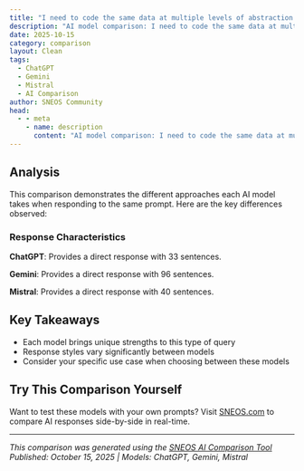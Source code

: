 ```yaml
---
title: "I need to code the same data at multiple levels of abstraction. Help me: 1) Start with descriptive codes close to data"
description: "AI model comparison: I need to code the same data at multiple levels of abstraction. Help me: 1) Start with descriptive c..."
date: 2025-10-15
category: comparison
layout: Clean
tags:
  - ChatGPT
  - Gemini
  - Mistral
  - AI Comparison
author: SNEOS Community
head:
  - - meta
    - name: description
      content: "AI model comparison: I need to code the same data at multiple levels of abstraction. Help me: 1) Start with descriptive codes close to data..."
---
```


<ChatComparison
  title="I need to code the same data at multiple levels of abstraction. Help me: 1) Start with descriptive codes close to data"
  prompt="I need to code the same data at multiple levels of abstraction. Help me: 1) Start with descriptive codes close to data"
  :responses='{"ChatGPT": "Certainly! Descriptive coding involves creating codes that summarize the primary topics or themes reflected in your data. This process captures the explicit content without imposing too much interpretation. Below are steps and examples to help you create descriptive codes:\n\n### Step 1: Familiarize Yourself with the Data\nRead through your data thoroughly. Make notes on key points, ideas, patterns, or recurring themes.\n\n### Step 2: Identify Key Concepts\nLook for significant phrases, actions, opinions, or observations that stand out.\n\n### Step 3: Develop Descriptive Codes\nCreate concise codes that summarize the key concepts identified. These should be closely aligned with what is stated in the data.\n\n### Example\nImagine you have a set of interview excerpts about people\u0027s experiences of remote work. Here are some possible descriptive codes based on sample data.\n\n#### Sample Excerpts:\n1. **\u0022I find it hard to stay focused with so many distractions at home.\u0022**\n2. **\u0022The flexibility in my schedule has been a huge plus.\u0022**\n3. **\u0022Communication with my team is challenging without face-to-face interactions.\u0022**\n4. **\u0022I miss the social aspect of working in an office.\u0022**\n5. **\u0022Joining meetings from my living room feels informal.\u0022**\n\n#### Descriptive Codes:\n1. **Distractions at Home**\n2. **Flexible Schedule**\n3. **Challenging Communication**\n4. **Loss of Social Interaction**\n5. **Informal Meeting Environment**\n\n### Step 4: Apply Codes to Data\nReview each piece of data (interviews, surveys, observation notes, etc.) and apply the descriptive codes where appropriate. Each segment of data can receive one or more codes based on its content.\n\n### Additional Tips:\n- Use short phrases or keywords that are easy to recall.\n- Ensure each code reflects the content accurately.\n- Consider revisiting and revising codes as more data is analyzed.\n\nOnce descriptive codes are established, you can move to the next levels of abstraction, such as interpretive or analytical coding, which could involve pattern recognition or theoretical frameworks. If you would like help with those levels too, let me know!", "Gemini": "This is an excellent approach to qualitative data analysis! Coding data at multiple levels of abstraction is a cornerstone of rigorous qualitative research, moving you from specific observations to broader themes and theoretical insights.\n\nLet\u0027s break down how to start with descriptive codes close to the data and then build up.\n\n---\n\n## Coding Data at Multiple Levels of Abstraction\n\nThe process of multi-level coding involves moving from **emic** (insider, participant-driven) and **descriptive** codes to more **etic** (researcher-driven) and **interpretive/conceptual** codes. It\u0027s often an iterative process, meaning you\u0027ll go back and forth between levels.\n\nHere\u0027s a structured approach, starting exactly where you requested: with descriptive codes.\n\n---\n\n### Level 1: Descriptive / In Vivo Coding (Close to Data)\n\n**Goal:** To capture the essence of what is being said or observed in the data without imposing your own interpretations or theoretical frameworks. These codes are often short phrases, keywords, or actual words used by participants. They answer the question: \u0022What is happening here?\u0022 or \u0022What are they talking about?\u0022\n\n**Characteristics:**\n*   **Highly Specific:** Tied directly to a small segment of data.\n*   **Phenomenological:** Reflects the participants\u0027 lived experience or direct observations.\n*   **Minimal Interpretation:** You\u0027re simply labeling what you see/hear.\n*   **Often \u0022In Vivo\u0022:** Using the exact words or phrases of the participants.\n*   **Numerous:** You\u0027ll generate many codes at this level.\n\n**How to Do It:**\n\n1.  **Read Through the Data (First Pass):** Read your interview transcripts, field notes, documents, etc., actively and attentively.\n2.  **Segment the Data:** Break your data into meaningful chunks \u2013 sentences, phrases, paragraphs. What constitutes a \u0022chunk\u0022 depends on your data and research question, but at this stage, err on the side of smaller segments.\n3.  **Ask \u0022What is this about?\u0022:** For each segment, assign a short, concrete label.\n    *   **Use In Vivo Codes:** When a participant uses a particularly evocative or clear phrase, use their exact words as the code.\n    *   **Use Descriptive Codes:** If an in vivo code isn\u0027t suitable, create a short, descriptive label for the segment, focusing on actions, events, feelings, or topics.\n4.  **Be Open and Generative:** Don\u0027t worry about redundancy or overlap yet. Code everything that seems relevant or interesting. The goal is to open up the data, not to close it down.\n5.  **Avoid Premature Categorization:** Resist the urge to group things too early. Just label what\u0027s there.\n\n---\n\n**Example Data Snippet:**\n\nLet\u0027s imagine you\u0027re interviewing an employee about their experience with a new project management system.\n\n\u003E *\u0022Honestly, it\u0027s been a nightmare. I spent three hours just trying to log in last Tuesday. The training session was super brief, only like 30 minutes, and it didn\u0027t cover half of what we actually need to do. My supervisor said, \u0027just figure it out,\u0027 but it\u0027s taking so much time away from my actual tasks. I feel really overwhelmed, and I\u0027m worried about missing my deadlines. Plus, the interface is so clunky, it\u0027s hard to find anything.\u0022*\n\n**Level 1: Descriptive / In Vivo Codes:**\n\nHere\u0027s how you might code that snippet at Level 1, along with the rationale:\n\n| Data Segment                                        | Level 1 Code (Descriptive/In Vivo) | Rationale                                                  |\n| :-------------------------------------------------- | :--------------------------------- | :--------------------------------------------------------- |\n| \u0022Honestly, it\u0027s been a nightmare.\u0022                  | **\u0022a nightmare\u0022** (in vivo)        | Participant\u0027s direct, strong emotional assessment.          |\n| \u0022I spent three hours just trying to log in last Tuesday.\u0022 | **Time spent logging in**          | Specific action, quantitative detail.                      |\n| \u0022The training session was super brief, only like 30 minutes\u0022 | **Brief training**                 | Describes the quality/duration of training.                |\n| \u0022it didn\u0027t cover half of what we actually need to do.\u0022 | **Training gaps**                  | Identifies a specific inadequacy in training.              |\n| \u0022My supervisor said, \u0027just figure it out,\u0027\u0022         | **\u0022just figure it out\u0022** (in vivo) | Supervisor\u0027s direct statement, lack of direct support.     |\n| \u0022but it\u0027s taking so much time away from my actual tasks.\u0022 | **Time away from tasks**           | Direct impact on work, resource allocation issue.          |\n| \u0022I feel really overwhelmed,\u0022                        | **\u0022feel overwhelmed\u0022** (in vivo)   | Participant\u0027s emotional state.                             |\n| \u0022and I\u0027m worried about missing my deadlines.\u0022       | **Worried about deadlines**        | Specific concern/consequence.                              |\n| \u0022Plus, the interface is so clunky, it\u0027s hard to find anything.\u0022 | **Clunky interface**               | Direct description of the system\u0027s usability.              |\n|                                                     | **Hard to find things (system)**   | Specific usability issue.                                  |\n\n---\n\n### Moving Forward (Brief Glimpse of Subsequent Levels):\n\nOnce you have a robust set of Level 1 codes, you would then move to:\n\n**Level 2: Pattern / Category / Thematic Coding (Grouping and Identifying Patterns)**\n\n*   **Goal:** To group similar descriptive codes into broader, more abstract categories or themes. You\u0027re looking for recurring patterns, shared meanings, and initial analytical distinctions. You start asking: \u0022What are the common ideas or experiences across these descriptive codes?\u0022\n*   **Example from above:**\n    *   **Brief training**, **Training gaps** could group into **Insufficient Training**.\n    *   **\u0022a nightmare\u0022**, **Time spent logging in**, **Time away from tasks**, **\u0022feel overwhelmed\u0022**, **Worried about deadlines**, **Clunky interface**, **Hard to find things (system)** could point to **System Usability Issues** AND **Employee Frustration/Stress**.\n\n**Level 3: Conceptual / Theoretical Coding (Developing Explanatory Ideas)**\n\n*   **Goal:** To move beyond simply describing and grouping to interpreting and explaining. You\u0027re developing abstract concepts that help explain the relationships between your categories and contribute to a broader understanding or theory. You ask: \u0022What does this mean? Why are these patterns occurring? How do these categories relate to each other?\u0022\n*   **Example from above:**\n    *   **Insufficient Training** and **System Usability Issues** both contribute to **Decreased Productivity** and **Increased Employee Strain**. This might lead to concepts like \u0022Technology Adoption Barriers\u0022 or \u0022Organizational Readiness for Change.\u0022 These concepts could then be linked to existing theories (e.g., Technology Acceptance Model, Stress-Coping Theory).\n\n---\n\n**Practical Tips for Level 1 Coding:**\n\n1.  **Use CAQDAS (Computer Assisted Qualitative Data Analysis Software):** Tools like NVivo, ATLAS.ti, Dedoose, MAXQDA, or even basic functions in Word/Excel can help you highlight, segment, and tag data efficiently.\n    *   **NVivo/ATLAS.ti/Dedoose/MAXQDA:** Best for managing codes, memos, and visual relationships. You can highlight a segment and immediately assign a code.\n    *   **Spreadsheets (Excel/Google Sheets):** You can create columns for \u0022Data Segment,\u0022 \u0022Level 1 Code,\u0022 \u0022Memos,\u0022 etc.\n    *   **Word Processor:** Use comments or the highlight function to mark segments, then keep a separate document for your codes.\n2.  **Memo Writing:** As you code, make notes (memos) to yourself. Why did you use that code? What does it make you think of? This helps record your early interpretations and connections, which will be vital for moving to higher levels of abstraction.\n3.  **Codebook (Emergent):** Keep a running list of your codes and a brief definition for each. This will evolve, but it\u0027s crucial for consistency.\n4.  **Iterative Process:** Don\u0027t expect to get it \u0022right\u0022 on the first pass. You\u0027ll read, code, reflect, refine codes, re-code. This is normal and expected.\n5.  **Start Small:** If you have a lot of data, don\u0027t try to code everything at once. Code a few transcripts, then review your codes, and only then proceed to more data.\n\nBy starting with descriptive codes close to your data, you build a strong, empirical foundation for your analysis, ensuring your later interpretations are grounded and traceable back to the lived experiences of your participants. Good luck!", "Mistral": "Certainly! Coding data at multiple levels of abstraction is a common practice in qualitative research, particularly in grounded theory and thematic analysis. Here\u2019s a step-by-step guide to help you start with descriptive codes close to the data and then move to more abstract levels:\n\n### Step 1: Descriptive Coding\nDescriptive coding involves labeling segments of data with simple, straightforward terms that describe the content. This level of coding stays very close to the data and is often the first step in the coding process.\n\n#### Example Data:\nLet\u0027s say you have interview data from a study on workplace satisfaction. Here\u2019s a snippet of an interview transcript:\n\n**Interview Transcript:**\n\u0022I really enjoy my job because my colleagues are supportive and we have a great team dynamic. The workload is manageable, and I feel valued by my supervisor. However, sometimes the office environment can be a bit noisy, which can be distracting.\u0022\n\n#### Descriptive Codes:\n1. **Enjoy Job**\n2. **Supportive Colleagues**\n3. **Great Team Dynamic**\n4. **Manageable Workload**\n5. **Feel Valued**\n6. **Noisy Office Environment**\n7. **Distracting Noise**\n\n### Step 2: Axial Coding\nAxial coding involves grouping descriptive codes into categories and identifying relationships between them. This level of coding begins to move away from the raw data and towards more abstract concepts.\n\n#### Axial Codes:\n1. **Positive Work Environment**\n   - Enjoy Job\n   - Supportive Colleagues\n   - Great Team Dynamic\n   - Manageable Workload\n   - Feel Valued\n\n2. **Negative Work Environment**\n   - Noisy Office Environment\n   - Distracting Noise\n\n### Step 3: Theoretical Coding\nTheoretical coding involves developing broader themes or theories that explain the data. This level of coding is the most abstract and aims to provide a comprehensive understanding of the phenomenon being studied.\n\n#### Theoretical Codes:\n1. **Workplace Satisfaction**\n   - Positive Work Environment\n   - Negative Work Environment\n\n### Step 4: Integrating Codes\nFinally, integrate the codes to develop a coherent narrative or theory that explains the data. This step involves synthesizing the descriptive, axial, and theoretical codes to create a comprehensive understanding.\n\n#### Integrated Narrative:\n\u0022Workplace satisfaction is influenced by both positive and negative aspects of the work environment. Positive factors such as supportive colleagues, a great team dynamic, a manageable workload, and feeling valued contribute to overall job enjoyment. However, negative factors like a noisy office environment and distracting noise can detract from workplace satisfaction.\u0022\n\n### Tips for Effective Coding:\n1. **Stay Close to the Data Initially:** Start with descriptive codes that are as close to the raw data as possible.\n2. **Iterate and Refine:** Coding is an iterative process. Be prepared to refine your codes as you move through the levels of abstraction.\n3. **Use Software Tools:** Consider using qualitative data analysis software (e.g., NVivo, ATLAS.ti) to help manage and organize your codes.\n4. **Collaborate:** If possible, collaborate with others to ensure that your codes are reliable and valid.\n\nBy following these steps, you can effectively code your data at multiple levels of abstraction, moving from descriptive codes close to the data to more abstract theoretical codes."}' published-date="{DateTime.UtcNow:HH:mm}"
/>

## Analysis

This comparison demonstrates the different approaches each AI model takes when responding to the same prompt. Here are the key differences observed:

### Response Characteristics

**ChatGPT**: Provides a direct response with 33 sentences. 

**Gemini**: Provides a direct response with 96 sentences. 

**Mistral**: Provides a direct response with 40 sentences. 

## Key Takeaways

- Each model brings unique strengths to this type of query
- Response styles vary significantly between models
- Consider your specific use case when choosing between these models

## Try This Comparison Yourself

Want to test these models with your own prompts? Visit [SNEOS.com](https://sneos.com) to compare AI responses side-by-side in real-time.

---

*This comparison was generated using the [SNEOS AI Comparison Tool](https://sneos.com)*
*Published: October 15, 2025 | Models: ChatGPT, Gemini, Mistral*

